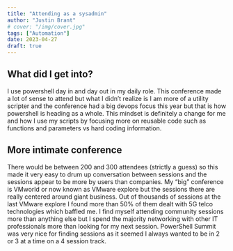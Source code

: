 ```yaml
---
title: "Attending as a sysadmin"
author: "Justin Brant"
# cover: "/img/cover.jpg"
tags: ["Automation"]
date: 2023-04-27
draft: true
---
```

## What did I get into?

I use powershell day in and day out in my daily role. This conference made a lot of sense to attend but what I didn’t realize is I am more of a utility scripter and the conference had a big devops focus this year but that is how powershell is heading as a whole. This mindset is definitely a change for me and how I use my scripts by focusing more on reusable code such as functions and parameters vs hard coding information. 

## More intimate conference

There would be between 200 and 300 attendees (strictly a guess) so this made it very easy to drum up conversation between sessions and the sessions appear to be more by users than companies. My “big” conference is VMworld or now known as VMware explore but the sessions there are really centered around giant business. Out of thousands of sessions at the last VMware explore I found more than 50% of them dealt with 5G telco technologies which baffled me. I find myself attending community sessions more than anything else but I spend the majority networking with other IT professionals more than looking for my next session. PowerShell Summit was very nice for finding sessions as it seemed I always wanted to be in 2 or 3 at a time on a 4 session track. 